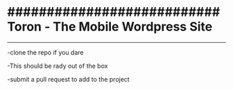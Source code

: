 ###########################
Toron - The Mobile Wordpress Site
==========================
_______________________________


-clone the repo if you dare

-This should be rady out of the box

-submit a pull request to add to the project
